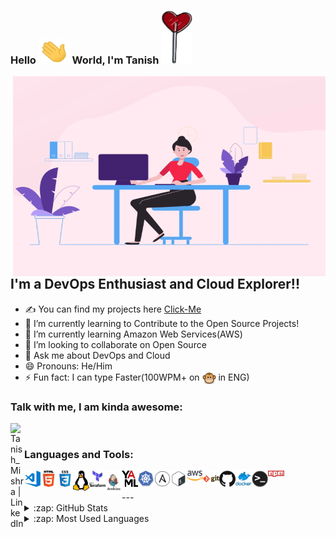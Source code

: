 ﻿### Hello <img src="/gif/Hi.gif" width="50" height="40" > World, I'm Tanish <img src="/icons/heart.png" width="50" height="85" >

 <img align="right" alt="GIF" src="/gif/coder.gif" width="500" height="320" />


## I'm a DevOps Enthusiast and Cloud Explorer!!
- ✍ You can find my projects here [Click-Me](https://github.com/Tanish-Mishra?tab=repositories)
- 🔭 I’m currently learning to Contribute to the Open Source Projects!
- 🌱 I’m currently learning Amazon Web Services(AWS)
- 👯 I’m looking to collaborate on Open Source
- 💬 Ask me about DevOps and Cloud
- 😄 Pronouns: He/Him
- ⚡ Fun fact: I can type Faster(100WPM+ on [<img align="center" alt="MonkeyType | Tanish" width="22px" src="/icons/monkey.png" />][monkeytype] in ENG)


### Talk with me, I am kinda awesome:
[<img align="left" alt="Tanish_Mishra | LinkedIn" width="22px" src="https://cdn.jsdelivr.net/npm/simple-icons@v3/icons/linkedin.svg" />][linkedin]

<br />

### Languages and Tools:

[<img align="left" alt="Visual Studio Code" width="26px" src="/icons/vs-code.png" />](https://code.visualstudio.com/)
[<img align="left" alt="HTML5" width="26px" src="/icons/html5.png" />](https://developer.mozilla.org/en-US/docs/Glossary/HTML5)
[<img align="left" alt="CSS3" width="26px" src="/icons/css.png" />](https://www.w3schools.com/css/)
[<img align="left" alt="linux" width="26px" src="/icons/linux.png" />](https://www.linux.org/)
[<img align="left" alt="Terraform" width="26px" src="/icons/Terraform.png" />](https://www.terraform.io/)
[<img align="left" alt="Jenkins" width="26px" src="/icons/Jenkins.png" />](https://www.jenkins.io/)
[<img align="left" alt="YAML" width="26px" src="/icons/yaml.png" />](https://yaml.org/)
[<img align="left" alt="Kubernetes" width="26px" src="/icons/kubernetes.png" />](https://kubernetes.io/)
[<img align="left" alt="Ansible" width="26px" src="/icons/ansible.png" />](https://www.ansible.com/)
[<img align="left" alt="Bash" width="26px" src="/icons/bash.png" />](https://www.gnu.org/software/bash/)
[<img align="left" alt="AWS" width="26px" src="/icons/aws.png" />](https://aws.amazon.com/)
[<img align="left" alt="Git" width="26px" src="/icons/git.png" />](https://git-scm.com/)
[<img align="left" alt="GitHub" width="26px" src="/icons/github.png" />](https://github.com/)
[<img align="left" alt="Docker" width="26px" src="/icons/docker.png" />](https://www.docker.com/)
[<img align="left" alt="Terminal" width="26px" src="/icons/terminal.png" />](#)
[<img align="left" alt="npm" width="26px" src="/icons/npm.png" />](https://www.npmjs.com/)

<br />
<br />
---

<details>
  <summary>:zap: GitHub Stats</summary>

  <img align="left" alt="Tanish's GitHub Stats" src="https://github-readme-stats.vercel.app/api?username=tanish-mishra&show_icons=true&hide_border=true" />

</details>

<details>
  <summary>:zap: Most Used Languages</summary>

<img align="left" alt="Tanish's GitHub Top Languages" src="https://github-readme-stats.vercel.app/api/top-langs/?username=tanish-mishra" />

</details>

[Click-Me]: https://github.com/Tanish-Mishra
[github]: https://github.com/Tanish-Mishra
[instagram]: https://www.instagram.com/_tanish_mishra/
[linkedin]: https://www.linkedin.com/in/tanish-mishra-5a7478265/
[monkeytype]: https://www.monkeytype.com/
